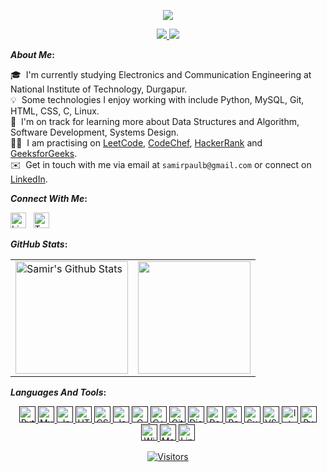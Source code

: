 <p align="center">
  <a href="#"> <img src="assets/welcome.svg"/> </a>
</p>

<p align="center">
  <a href="#"> <img src="assets/samir.svg"/> <img src="assets/paul.svg"/> </a>
</p>


<b>*About Me*:</b> 

  🎓 &nbsp;I'm currently studying Electronics and Communication Engineering at National Institute of Technology, Durgapur.\
  💡 &nbsp;Some technologies I enjoy working with include Python, MySQL, Git, HTML, CSS, C, Linux.\
  🌱 &nbsp;I'm on track for learning more about Data Structures and Algorithm, Software Development, Systems Design.\
  👨‍💻 &nbsp;I am practising on [LeetCode](https://leetcode.com/samirpaul1), [CodeChef](https://www.codechef.com/users/samirpaul1), [HackerRank](https://www.hackerrank.com/samirpaul1) and [GeeksforGeeks](https://auth.geeksforgeeks.org/user/samirpaul1/practice).\
  ✉️ &nbsp;Get in touch with me via email at ```samirpaulb@gmail.com``` or connect on [LinkedIn](https://www.linkedin.com/in/SamirPaul). 


<b>*Connect With Me*:</b> 

[<img alt="LinkedIn" width="25px" src="assets/linkedin.svg">](https://www.linkedin.com/in/SamirPaul) &nbsp; 
[<img alt="Twitter" width="25px" src="assets/twitter.svg">](https://twitter.com/intent/follow?screen_name=SamirPaulb)

 <b> </b>

<b>*GitHub Stats*:</b> 
  
  <b> </b> 
  
  
<p align="center">
<table>
<tr>
  
  <td>
  <a href="https://github.com/SamirPaul1">
  <img align="center" src="https://github-readme-stats-samirpaul.vercel.app/api?username=SamirPaul1&show_icons=true&include_all_commits=true&theme=radical&hide_border=true" alt="Samir's Github Stats" height="180rem" />
  </a>
  </td>
    
  <td> 
<a href="https://github.com/SamirPaul1"><img align="center" src="https://github-readme-stats-samirpaul.vercel.app/api/top-langs/?username=SamirPaul1&layout=compact&theme=radical&hide_border=true" height="180rem"/></a>
  </td>
    
</tr>
</table>
</p>
  
  
<b>*Languages And Tools*:</b>
  
<b> </b>  

<p align="center">
<a href="   "> 
<img alt="Python" width="26px" src="https://raw.githubusercontent.com/SamirPaulb/assets/main/python.png"> 
<img alt="MySQL" width="26px" src="https://raw.githubusercontent.com/SamirPaulb/assets/main/mysql.png">
<img alt="Java" width="26px" src="https://raw.githubusercontent.com/SamirPaulb/assets/main/java.png">
<img alt="HTML5" width="26px" src="https://raw.githubusercontent.com/SamirPaulb/assets/main/html.png">
<img alt="CSS3" width="26px" src="https://raw.githubusercontent.com/SamirPaulb/assets/main/css.png">
<img alt="JavaScript" width="26px" src="https://raw.githubusercontent.com/SamirPaulb/assets/main/javascript.png">
<img alt="C" width="26px" src="https://raw.githubusercontent.com/SamirPaulb/assets/main/c.png">
<img alt="C++" width="26px" src="https://raw.githubusercontent.com/SamirPaulb/assets/main/cpp.png">
<img alt="Git" width="26px" src="https://raw.githubusercontent.com/SamirPaulb/assets/main/git.png">
<img alt="Django" width="26px" src="https://raw.githubusercontent.com/SamirPaulb/assets/main/django.png">
<img alt="ReactJS" width="26px" src="https://raw.githubusercontent.com/SamirPaulb/assets/main/react.png">
<img alt="Powershell" width="26px" src="https://raw.githubusercontent.com/SamirPaulb/assets/main/powershell.png">
<img alt="Sublime" width="26px" src="https://raw.githubusercontent.com/SamirPaulb/assets/main/sublime.png">
<img alt="VS-Code" width="26px" src="https://raw.githubusercontent.com/SamirPaulb/assets/main/vscode.png">
<img alt="Intellij" width="26px" src="https://raw.githubusercontent.com/SamirPaulb/assets/main/intelejidea.png">
<img alt="Pycharm" width="26px" src="https://raw.githubusercontent.com/SamirPaulb/assets/main/pycharm.png">
<img alt="Windows" width="26px" src="https://raw.githubusercontent.com/SamirPaulb/assets/main/windows.png">
<img alt="MacOS" width="26px" src="https://raw.githubusercontent.com/SamirPaulb/assets/main/macos.png">
<img alt="Linux" width="26px" src="https://raw.githubusercontent.com/SamirPaulb/assets/main/linux.png">
</a>
</p>  

  
<p align=center>                           
  <a href="https://github.com/SamirPaul1"><img align=center  src="https://visitor-badge.laobi.icu/badge?page_id=sabesansathananthan.sabesansathananthan" alt="Visitors"></a>     
</p>
